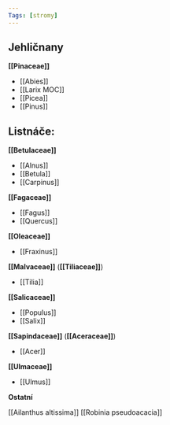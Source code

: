 ```yaml
---
Tags: [stromy]
---
```


## Jehličnany

**[[Pinaceae]]**
- [[Abies]]
- [[Larix MOC]]
- [[Picea]]
- [[Pinus]]

## Listnáče:

**[[Betulaceae]]**
- [[Alnus]]
- [[Betula]]
- [[Carpinus]]

**[[Fagaceae]]**
- [[Fagus]]
- [[Quercus]]

**[[Oleaceae]]**
- [[Fraxinus]]

**[[Malvaceae]]** (**[[Tiliaceae]]**)
- [[Tilia]]

**[[Salicaceae]]**
- [[Populus]]
- [[Salix]]

**[[Sapindaceae]]** (**[[Aceraceae]]**)
- [[Acer]]

**[[Ulmaceae]]**
- [[Ulmus]]

**Ostatní**

[[Ailanthus altissima]]
[[Robinia pseudoacacia]]